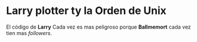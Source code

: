 # Larry plotter ty la Orden de Unix

El código de **Larry** Cada vez es mas peligroso porque **Ballmemort**
cada vez tien mas *followers*.
